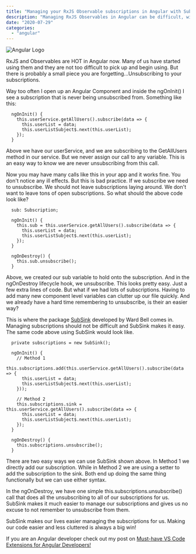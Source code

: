 ```yaml
---
title: "Managing your RxJS Observable subscriptions in Angular with SubSink"
description: "Managing RxJS Observables in Angular can be difficult, with SubSink subscribing and unsubscribing is easy."
date: "2020-07-29"
categories: 
  - "angular"
---
```


![Angular Logo](/images/forPosts/angular.png)

RxJS and Observables are HOT in Angular now. Many of us have started using them and they are not too difficult to pick up and begin using. But there is probably a small piece you are forgetting...Unsubscribing to your subscriptions.

Way too often I open up an Angular Component and inside the ngOnInit() I see a subscription that is never being unsubscribed from. Something like this:

```
  ngOnInit() {
    this.userService.getAllUsers().subscribe(data => {
      this.userList = data;
      this.userListSubject$.next(this.userList);
    });
  }
```

Above we have our userService, and we are subscribing to the GetAllUsers method in our service. But we never assign our call to any variable. This is an easy way to know we are never unsubscribing from this call.

Now you may have many calls like this in your app and it works fine. You don't notice any ill effects. But this is bad practice. If we subscribe we need to unsubscribe. We should not leave subscriptions laying around. We don't want to leave tons of open subscriptions. So what should the above code look like?

```
  sub: Subscription;

  ngOnInit() {
    this.sub = this.userService.getAllUsers().subscribe(data => {
      this.userList = data;
      this.userListSubject$.next(this.userList);
    });
  }

  ngOnDestroy() {
    this.sub.unsubscribe();
  }
```

Above, we created our sub variable to hold onto the subscription. And in the ngOnDestroy lifecycle hook, we unsubscribe. This looks pretty easy. Just a few extra lines of code. But what if we had lots of subscriptions. Having to add many new component level variables can clutter up our file quickly. And we already have a hard time remembering to unsubscribe, is their an easier way?

This is where the package [SubSink](https://www.npmjs.com/package/subsink) developed by Ward Bell comes in. Managing subscriptions should not be difficult and SubSink makes it easy. The same code above using SubSink would look like.

```
  private subscriptions = new SubSink();

  ngOnInit() {
    // Method 1
    this.subscriptions.add(this.userService.getAllUsers().subscribe(data => {
      this.userList = data;
      this.userListSubject$.next(this.userList);
    }));

    // Method 2
    this.subscriptions.sink = this.userService.getAllUsers().subscribe(data => {
      this.userList = data;
      this.userListSubject$.next(this.userList);
    });
  }

  ngOnDestroy() {
    this.subscriptions.unsubscribe();
  }
```

There are two easy ways we can use SubSink shown above. In Method 1 we directly add our subscription. While in Method 2 we are using a setter to add the subscription to the sink. Both end up doing the same thing functionally but we can use either syntax.

In the ngOnDestroy, we have one simple this.subscriptions.unsubscribe() call that does all the unsubscribing to all of our subscriptions for us. SubSink makes it much easier to manage our subscriptions and gives us no excuse to not remember to unsubscribe from them.

SubSink makes our lives easier managing the subscriptions for us. Making our code easier and less cluttered is always a big win!

If you are an Angular developer check out my post on [Must-have VS Code Extensions for Angular Developers!](https://www.thetombomb.com/2020/07/27/must-have-vs-code-extensions-for-angular-typescript/)
